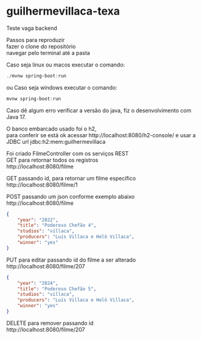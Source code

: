 # guilhermevillaca-texa
Teste vaga backend

Passos para reproduzir <br>
fazer o clone do repositório <br>
navegar pelo terminal até a pasta <br> 

Caso seja linux ou macos executar o comando:

```powershell
./mvnw spring-boot:run
```
ou 
Caso seja windows executar o comando:
```powershell
mvnw spring-boot:run
```

Caso dê algum erro verificar a versão do java, fiz o desenvolvimento com Java 17. <br> 


O banco embarcado usado foi o h2, <br> 
para conferir se está ok acessar http://localhost:8080/h2-console/ e usar a JDBC url jdbc:h2:mem:guilhermevillaca <br> 

Foi criado FilmeController com os serviços REST <br> 
GET para retornar todos os registros <br> 
http://localhost:8080/filme <br> 

GET passando id, para retornar um filme específico <br> 
http://localhost:8080/filme/1 <br> 

POST passando um json conforme exemplo abaixo <br> 
http://localhost:8080/filme
```json
{
    "year": "2022",
    "title": "Poderoso Chefão 4",
    "studios": "villaca",
    "producers": "Luís Villaca e Helô Villaca",
    "winner": "yes"
}
```

PUT para editar passando id do filme a ser alterado <br> 
http://localhost:8080/filme/207 <br> 
```json
{
    "year": "2024",
    "title": "Poderoso Chefão 5",
    "studios": "villaca",
    "producers": "Luís Villaca e Helô Villaca",
    "winner": "yes"
}
```

DELETE para remover passando id <br> 
http://localhost:8080/filme/207
